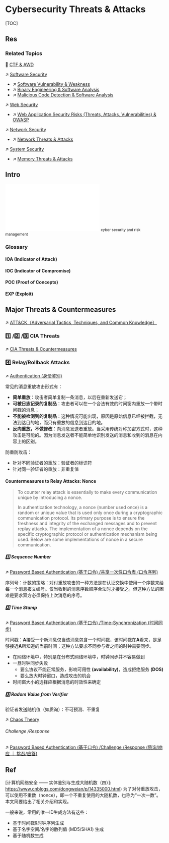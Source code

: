 # Cybersecurity Threats & Attacks

[TOC]



## Res
### Related Topics
🤔 [CTF & AWD](../../🏰%20Cybersecurity%20Basics%20&%20InfoSec/CTF%20&%20AWD/CTF%20&%20AWD.md)

↗ [Software Security](../../🏰%20Cybersecurity%20Basics%20&%20InfoSec/🍦%20Software%20Security/Software%20Security.md)
- ↗ [Software Vulnerability & Weakness](../../🏰%20Cybersecurity%20Basics%20&%20InfoSec/🍦%20Software%20Security/🐒%20Software%20Vulnerability%20&%20Weakness/Software%20Vulnerability%20&%20Weakness.md)
- ↗ [Binary Engineering & Software Analysis](../../🏰%20Cybersecurity%20Basics%20&%20InfoSec/🍦%20Software%20Security/🪆%20Binary%20Engineering%20&%20Software%20Analysis/Binary%20Engineering%20&%20Software%20Analysis.md)
- ↗ [Malicious Code Detection & Software Analysis](../../🏰%20Cybersecurity%20Basics%20&%20InfoSec/🍦%20Software%20Security/🪆%20Binary%20Engineering%20&%20Software%20Analysis/Malicious%20Code%20Detection%20&%20Software%20Analysis/Malicious%20Code%20Detection%20&%20Software%20Analysis.md)

↗ [Web Security](../../Application%20Security/💉%20Web%20Security/Web%20Security.md)
- ↗ [Web Application Security Risks (Threats, Attacks, Vulnerabilities) & OWASP](../../Application%20Security/💉%20Web%20Security/🛟%20Web%20Application%20Security%20Risks%20(Threats,%20Attacks,%20Vulnerabilities)%20&%20OWASP/Web%20Application%20Security%20Risks%20(Threats,%20Attacks,%20Vulnerabilities)%20&%20OWASP.md)

↗ [Network Security](../../Network%20Security/Network%20Security.md)
- ↗ [Network Threats & Attacks](../../Network%20Security/Network%20Threats%20&%20Attacks/Network%20Threats%20&%20Attacks.md)

↗ [System Security](../../System%20Security/System%20Security.md)
- ↗ [Memory Threats & Attacks](../../System%20Security/📝%20Memory%20Security/Memory%20Threats%20&%20Attacks/Memory%20Threats%20&%20Attacks.md)



## Intro
![risk_management_and_software_security.excalidraw | 1000](../../../../Assets/Illustrations/Computer%20Security/risk_management_and_software_security.excalidraw.md)
<small>cyber security and risk management</small>


### Glossary
#### IOA (Indicator of Attack)


#### IOC (Indicator of Compromise)


#### POC (Proof of Concepts)


#### EXP (Exploit)



## Major Threats & Countermeasures
↗ [ATT&CK（Adversarial Tactics, Techniques, and Common Knowledge）](🏕️%20Threat%20&%20Attack%20Models/ATT&CK（Adversarial%20Tactics,%20Techniques,%20and%20Common%20Knowledge）.md)


### 1️⃣ /2️⃣ /3️⃣ CIA Threats
↗ [CIA Threats & Countermeasures](CIA%20Threats%20&%20Countermeasures.md)


### 4️⃣ Relay/Rollback Attacks
↗ [Authentication (身份鉴别)](../🐺%20Risk%20Countermeasures%20&%20Security%20Control/Identity%20&%20Access%20Management%20(IAM)/Access%20Control%20(访问控制)/Authentication%20(身份鉴别)/Authentication%20(身份鉴别).md)

常见的消息重放攻击形式有：
- **简单重放**：攻击者简单复制一条消息，以后在重新发送它；
- **可被日志记录的复制品**：攻击者可以在一个合法有效的时间窗内重放一个带时间戳的消息；
- **不能被检测到的复制品**：这种情况可能出现，原因是原始信息已经被拦截，无法到达目的地，而只有重放的信息到达目的地。
- **反向重放，不做修改**：向消息发送者重放。当采用传统对称加密方式时，这种攻击是可能的。因为消息发送者不能简单地识别发送的消息和收到的消息在内容上的区别。

防重防攻击：
- 针对不同验证者的重放：验证者的标识符
- 针对同一验证者的重放：非重复值
#### Countermeasures to Relay Attacks: Nonce
> To counter relay attack is essentially to make every communication unique by introducing a nonce. 
> 
> In authentication technology, a nonce (number used once) is a random or unique value that is used only once during a cryptographic communication protocol. Its primary purpose is to ensure the freshness and integrity of the exchanged messages and to prevent replay attacks. 
> The implementation of a nonce depends on the specific cryptographic protocol or authentication mechanism being used. Below are some implementations of nonce in a secure communication.
##### 1️⃣ Sequence Number
↗ [Password Based Authentication (基于口令) /共享一次性口令表 (口令序列)](../🐺%20Risk%20Countermeasures%20&%20Security%20Control/Identity%20&%20Access%20Management%20(IAM)/Access%20Control%20(访问控制)/Authentication%20(身份鉴别)/Object-Based%20Authetication/Human-Oriented%20Authentication%20(鉴别对象为人)/Password%20Based%20Authentication%20(基于口令)/Password%20Based%20Authentication%20(基于口令).md#共享一次性口令表%20(口令序列))

序列号：计数的策略：对付重放攻击的一种方法是在认证交换中使用一个序数来给每一个消息报文编号。仅当收到的消息序数顺序合法时才接受之。但这种方法的困难是要求双方必须保持上次消息的序号。
##### 2️⃣ Time Stamp
↗ [Password Based Authentication (基于口令) /Time-Synchronization (时间同步)](../🐺%20Risk%20Countermeasures%20&%20Security%20Control/Identity%20&%20Access%20Management%20(IAM)/Access%20Control%20(访问控制)/Authentication%20(身份鉴别)/Object-Based%20Authetication/Human-Oriented%20Authentication%20(鉴别对象为人)/Password%20Based%20Authentication%20(基于口令)/Password%20Based%20Authentication%20(基于口令).md#Time-Synchronization%20(时间同步))

时间戳：**A**接受一个新消息仅当该消息包含一个时间戳，该时间戳在**A**看来，是足够接近**A**所知道的当前时间；这种方法要求不同参与者之间的时钟需要同步。
- 在网络环境中，特别是在分布式网络环境中，时钟同步并不容易做到
- 一旦时钟同步失败
	- 要么协议不能正常服务，影响可用性 **(availability)**，造成拒绝服务 **(DOS)**
	- 要么放大时钟窗口，造成攻击的机会
- 时间窗大小的选择应根据消息的时效性来确定
##### 3️⃣ Radom Value from Verifier
验证者发送随机值（如质询）：不可预测、不重复

↗ [Chaos Theory](../../../🧮%20Math%20&%20Theoretical%20Computer%20Science%20(TCS)/Chaos%20Theory/Chaos%20Theory.md)
###### Challenge /Response
↗ [Password Based Authentication (基于口令) /Challenge /Response (质询/响应 ｜ 挑战/应答)](../🐺%20Risk%20Countermeasures%20&%20Security%20Control/Identity%20&%20Access%20Management%20(IAM)/Access%20Control%20(访问控制)/Authentication%20(身份鉴别)/Object-Based%20Authetication/Human-Oriented%20Authentication%20(鉴别对象为人)/Password%20Based%20Authentication%20(基于口令)/Password%20Based%20Authentication%20(基于口令).md#Challenge%20/Response%20(质询/响应%20｜%20挑战/应答))



## Ref
[计算机网络安全 —— 实体鉴别与生成大随机数（四）]: https://www.cnblogs.com/dongweian/p/14335000.html)
为了对付重放攻击，可以使用不重数（nonce），即一个不重复使用的大随机数，也称为“一次一数”。本文简要给出了相关介绍和实现。

[👍 唯一ID生成算法剖析，看看这篇就够了]: https://cloud.tencent.com/developer/article/1530850

一般来说，常用的唯一ID生成方法有这些：
- 基于时间戳&时钟序列生成
- 基于名字空间/名字的散列值 (MD5/SHA1) 生成
- 基于随机数生成

[张瑜, 潘小明, LIUQingzhong, 曹均阔, 罗自强. APT攻击与防御. 清华大学学报(自然科学版), 2017, 57(11): 1127-1133.]: http://jst.tsinghuajournals.com/CN/rhhtml/20171102.htm

[高级威胁攻击技战术分析]: https://0x666.club/tradecraft-analysis/

[IOA VS IOC]: https://www.crowdstrike.com/cybersecurity-101/indicators-of-compromise/ioa-vs-ioc/

[暗网简介：Akira Ransomware]: https://mp.weixin.qq.com/s/jkrW1WG_gGmnkJD4slic4g

[🤔 BountyHunterInChina（重生之我在安全行业讨口子） | github]: https://github.com/J0o1ey/BountyHunterInChina
